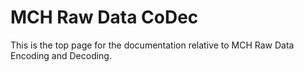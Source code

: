 <!-- doxy
\page refMUONMCHRaw MCH Raw
/doxy -->

# MCH Raw Data CoDec

This is the top page for the documentation relative to MCH Raw Data Encoding and Decoding.

<!-- doxy
* \subpage refMUONMCHRawElecMap
/doxy -->
